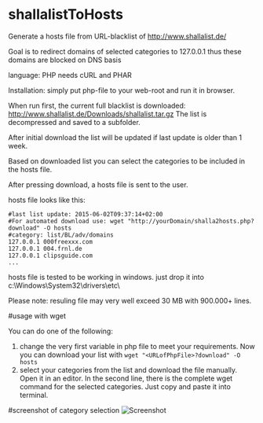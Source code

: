 # shallalistToHosts
Generate a hosts file from URL-blacklist of http://www.shallalist.de/

Goal is to redirect domains of selected categories to 127.0.0.1 thus these domains are blocked on DNS basis

language: PHP
needs cURL and PHAR

Installation: simply put php-file to your web-root and run it in browser.

When run first, the current full blacklist is downloaded: http://www.shallalist.de/Downloads/shallalist.tar.gz
The list is decompressed and saved to a subfolder.

After initial download the list will be updated if last update is older than 1 week. 

Based on downloaded list you can select the categories to be included in the hosts file. 

After pressing download, a hosts file is sent to the user.

hosts file looks like this:

```
#last list update: 2015-06-02T09:37:14+02:00
#For automated download use: wget "http://yourDomain/shalla2hosts.php?download" -O hosts
#category: list/BL/adv/domains 
127.0.0.1 000freexxx.com
127.0.0.1 004.frnl.de
127.0.0.1 clipsguide.com
...
```

hosts file is tested to be working in windows. just drop it into c:\Windows\System32\drivers\etc\

Please note: resuling file may very well exceed 30 MB with 900.000+ lines.

#usage with wget

You can do one of the following:

1. change the very first variable in php file to meet your requirements. Now you can download your list with ```wget "<URLofPhpFile>?download" -O hosts```
2. select your categories from the list and download the file manually. Open it in an editor. In the second line, there is the complete wget command for the selected categories. Just copy and paste it into terminal.

#screenshot of category selection
![Screenshot](https://cloud.githubusercontent.com/assets/7764931/7933941/5688de0c-0923-11e5-8233-3b3bfb3c5e66.png)
